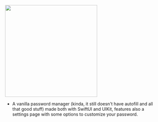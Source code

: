 <img src="https://raw.githubusercontent.com/Luki120/luki120.github.io/master/assets/Apps/Aurora/Aurora.png" width="300">

* A vanilla password manager (kinda, it still doesn't have autofill and all that good stuff) made both with SwiftUI and UIKit, features also a settings page with some options to customize your password.
